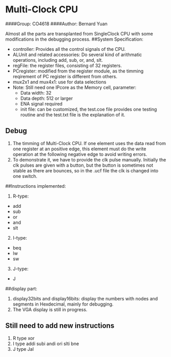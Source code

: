 # Multi-Clock CPU
####Group: CO4618
####Author: Bernard Yuan

Almost all the parts are transplanted from SingleClock CPU with some modifications in the debugging process.
##System Specification:
* controller: Provides all the control signals of the CPU.
* ALUnit and related accessories: Do several kind of arithmatic operations, including add, sub, or, and, slt.
* regFile: the register files, consisting of 32 registers.
* PCregister: modified from the register module, as the timming reqirement of PC register is different from others.
* mux2x1 and mux4x1: use for data selections
* Note: Still need one IPcore as the Memory cell, parameter:
  * Data width: 32
  * Data depth: 512 or larger
  * ENA signal required
  * init file: can be customized, the test.coe file provides one testing routine and the test.txt file is the explanation of it.

## Debug
1. The timming of Multi-Clock CPU. If one element uses the data read from one register at an positive edge, this element must do the write operation at the following negative edge to avoid writing errors.
2. To demonstrate it, we have to provide the clk pulse manually. Initially the clk pulses are given with a button, but the button is sometimes not stable as there are bounces, so in the .ucf file the clk is changed into one switch.

##Instructions implemented:
1. R-type:
  * add
  * sub
  * or
  * and
  * slt
2. I-type:
  * beq
  * lw
  * sw
3. J-type:
  * J

##display part:
1. display32bits and display16bits: display the numbers with nodes and segments in Hexdecimal, mainly for debugging.
2. The VGA display is still in progress.

## Still need to add new instructions
1. R type
  xor
2. I type
  addi
  subi
  andi
  ori
  slti
  bne
3. J type
  Jal
